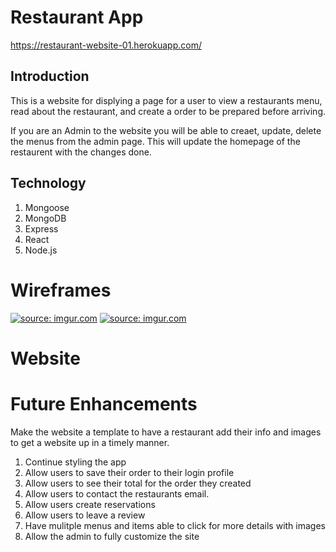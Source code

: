 # Restaurant App

https://restaurant-website-01.herokuapp.com/

## Introduction

This is a website for displying a page for a user to view a restaurants menu, read about the restaurant, and create a order to be prepared before arriving.

If you are an Admin to the website you will be able to creaet, update, delete the menus from the admin page. This will update the homepage of the restaurent with the changes done.

## Technology

1. Mongoose
2. MongoDB
3. Express
4. React
5. Node.js

# Wireframes

<a href="https://imgur.com/BOJalnq"><img src="https://i.imgur.com/BOJalnq.png" title="source: imgur.com" /></a>
<a href="https://imgur.com/IeSvpGO"><img src="https://i.imgur.com/IeSvpGO.png" title="source: imgur.com" /></a>

# Website

# Future Enhancements

Make the website a template to have a restaurant add their info and images to get a website up in a timely manner.

1. Continue styling the app
2. Allow users to save their order to their login profile
3. Allow users to see their total for the order they created
4. Allow users to contact the restaurants email.
5. Allow users create reservations
6. Allow users to leave a review
7. Have mulitple menus and items able to click for more details with images
8. Allow the admin to fully customize the site

